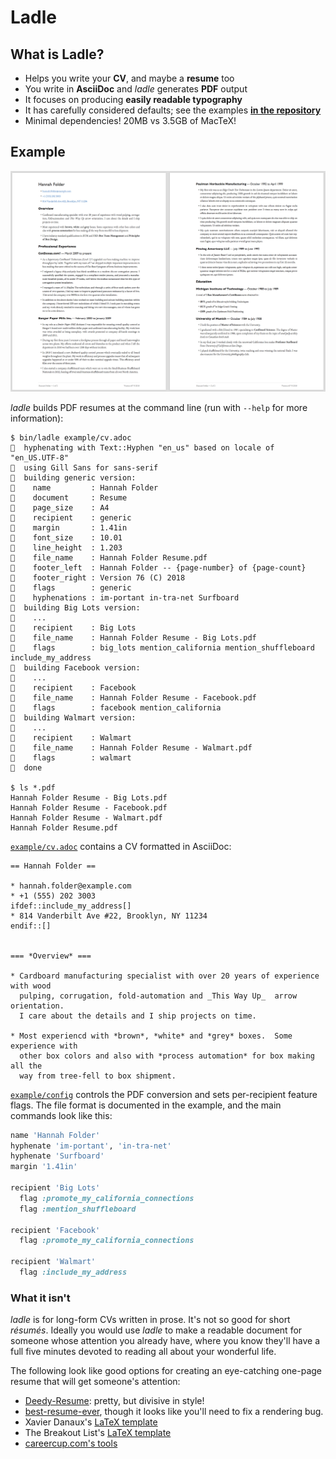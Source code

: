 # Ladle

## What is Ladle?

* Helps you write your **CV**, and maybe a **resume** too
* You write in **AsciiDoc** and _ladle_ generates **PDF** output
* It focuses on producing **easily readable typography**
* It has carefully considered defaults; see the examples [**in the repository**](example/output)
* Minimal dependencies!  20MB vs 3.5GB of MacTeX!

## Example

<img src="https://github.com/edwardspeyer/ladle/blob/master/example/output/screenshot.png" width="1084">

_ladle_ builds PDF resumes at the command line (run with `--help` for more information):

```
$ bin/ladle example/cv.adoc
🥄  hyphenating with Text::Hyphen "en_us" based on locale of "en_US.UTF-8"
🥄  using Gill Sans for sans-serif
🥄  building generic version:
🥄    name         : Hannah Folder
🥄    document     : Resume
🥄    page_size    : A4
🥄    recipient    : generic
🥄    margin       : 1.41in
🥄    font_size    : 10.01
🥄    line_height  : 1.203
🥄    file_name    : Hannah Folder Resume.pdf
🥄    footer_left  : Hannah Folder -- {page-number} of {page-count}
🥄    footer_right : Version 76 (C) 2018
🥄    flags        : generic
🥄    hyphenations : im-portant in-tra-net Surfboard
🥄  building Big Lots version:
🥄    ...
🥄    recipient    : Big Lots
🥄    file_name    : Hannah Folder Resume - Big Lots.pdf
🥄    flags        : big_lots mention_california mention_shuffleboard include_my_address
🥄  building Facebook version:
🥄    ...
🥄    recipient    : Facebook
🥄    file_name    : Hannah Folder Resume - Facebook.pdf
🥄    flags        : facebook mention_california
🥄  building Walmart version:
🥄    ...
🥄    recipient    : Walmart
🥄    file_name    : Hannah Folder Resume - Walmart.pdf
🥄    flags        : walmart
🥄  done

$ ls *.pdf
Hannah Folder Resume - Big Lots.pdf
Hannah Folder Resume - Facebook.pdf
Hannah Folder Resume - Walmart.pdf
Hannah Folder Resume.pdf
```


[`example/cv.adoc`](example/cv.adoc) contains a CV formatted in AsciiDoc:

````asciidoc
== Hannah Folder ==

* hannah.folder@example.com
* +1 (555) 202 3003
ifdef::include_my_address[]
* 814 Vanderbilt Ave #22, Brooklyn, NY 11234
endif::[]


=== *Overview* ===

* Cardboard manufacturing specialist with over 20 years of experience with wood
  pulping, corrugation, fold-automation and _This Way Up_  arrow orientation.
  I care about the details and I ship projects on time.

* Most experiencd with *brown*, *white* and *grey* boxes.  Some experience with
  other box colors and also with *process automation* for box making all the
  way from tree-fell to box shipment.
````

[`example/config`](example/config) controls the PDF conversion
and sets per-recipient feature flags.
The file format is documented in the example, and the main commands
look like this:

````ruby
name 'Hannah Folder'
hyphenate 'im-portant', 'in-tra-net'
hyphenate 'Surfboard'
margin '1.41in'

recipient 'Big Lots'
  flag :promote_my_california_connections
  flag :mention_shuffleboard

recipient 'Facebook'
  flag :promote_my_california_connections

recipient 'Walmart'
  flag :include_my_address
````

### What it isn't

_ladle_ is for long-form CVs written in prose.
It's not so good for short _résumés_.
Ideally you would use _ladle_
to make a readable document for someone whose attention
you already have, where you know they'll have a full
five minutes devoted to reading all about your wonderful life.

The following look like good options
for creating an eye-catching one-page resume
that will get someone's attention:
* [Deedy-Resume](https://github.com/deedy/Deedy-Resume):
  pretty, but divisive in style!
* [best-resume-ever](https://github.com/salomonelli/best-resume-ever),
  though it looks like you'll need to fix a rendering bug.
* Xavier Danaux's
  [LaTeX template](https://www.overleaf.com/latex/templates/modern-cv-and-cover-letter-2015-version/sttkgjcysttn)
* The Breakout List's
  [LaTeX template](https://www.sharelatex.com/project/55db6ac384d1be370a7d4b9a)
* [careercup.com's tools](https://www.careercup.com/resume)
